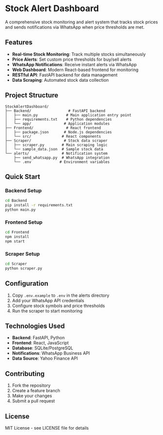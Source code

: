 # Stock Alert Dashboard

A comprehensive stock monitoring and alert system that tracks stock prices and sends notifications via WhatsApp when price thresholds are met.

## Features

- **Real-time Stock Monitoring**: Track multiple stocks simultaneously
- **Price Alerts**: Set custom price thresholds for buy/sell alerts
- **WhatsApp Notifications**: Receive instant alerts via WhatsApp
- **Web Dashboard**: Modern React-based frontend for monitoring
- **RESTful API**: FastAPI backend for data management
- **Data Scraping**: Automated stock data collection

## Project Structure

```
StockAlertDashboard/
├── Backend/                 # FastAPI backend
│   ├── main.py             # Main application entry point
│   ├── requirements.txt    # Python dependencies
│   └── app/               # Application modules
├── Frontend/               # React frontend
│   ├── package.json       # Node.js dependencies
│   └── src/              # React components
├── Scraper/               # Stock data scraper
│   ├── scraper.py        # Main scraping logic
│   └── sample_data.json  # Sample stock data
└── alerts/               # Notification system
    ├── send_whatsapp.py  # WhatsApp integration
    └── .env             # Environment variables
```

## Quick Start

### Backend Setup
```bash
cd Backend
pip install -r requirements.txt
python main.py
```

### Frontend Setup
```bash
cd Frontend
npm install
npm start
```

### Scraper Setup
```bash
cd Scraper
python scraper.py
```

## Configuration

1. Copy `.env.example` to `.env` in the alerts directory
2. Add your WhatsApp API credentials
3. Configure stock symbols and price thresholds
4. Run the scraper to start monitoring

## Technologies Used

- **Backend**: FastAPI, Python
- **Frontend**: React, JavaScript
- **Database**: SQLite/PostgreSQL
- **Notifications**: WhatsApp Business API
- **Data Source**: Yahoo Finance API

## Contributing

1. Fork the repository
2. Create a feature branch
3. Make your changes
4. Submit a pull request

## License

MIT License - see LICENSE file for details
